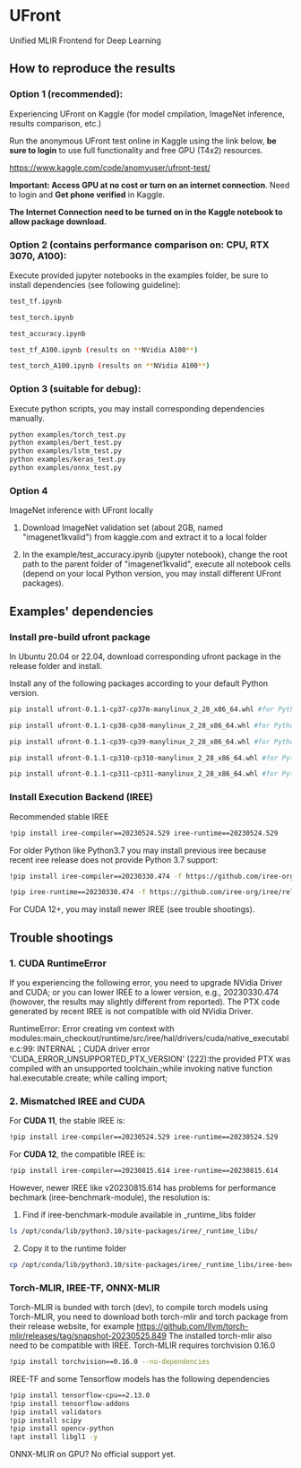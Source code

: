 # UFront
Unified MLIR Frontend for Deep Learning 

## How to reproduce the results
### Option 1 (recommended):

Experiencing UFront on Kaggle (for model cmpilation, ImageNet inference, results comparison, etc.)

Run the anonymous UFront test online in Kaggle using the link below, **be sure to login** to use full functionality and free GPU (T4x2) resources.

https://www.kaggle.com/code/anomyuser/ufront-test/

**Important: Access GPU at no cost or turn on an internet connection**. Need to login and **Get phone verified** in Kaggle.

**The Internet Connection need to be turned on in the Kaggle notebook to allow package download.**

### Option 2 (contains performance comparison on: CPU, RTX 3070, A100):
Execute provided jupyter notebooks in the examples folder, be sure to install dependencies (see following guideline):
```sh
test_tf.ipynb

test_torch.ipynb

test_accuracy.ipynb

test_tf_A100.ipynb (results on **NVidia A100**)

test_torch_A100.ipynb (results on **NVidia A100**)

```

### Option 3 (suitable for debug):
Execute python scripts, you may install corresponding dependencies manually.

```sh
python examples/torch_test.py
python examples/bert_test.py
python examples/lstm_test.py
python examples/keras_test.py
python examples/onnx_test.py
```


### Option 4

ImageNet inference with UFront locally

1) Download ImageNet validation set (about 2GB, named "imagenet1kvalid") from kaggle.com and extract it to a local folder

2) In the example/test_accuracy.ipynb (jupyter notebook), change the root path to the parent folder of "imagenet1kvalid", execute all notebook cells (depend on your local Python version, you may install different UFront packages).
   

## Examples' dependencies
### Install pre-build ufront package
In Ubuntu 20.04 or 22.04, download corresponding ufront package in the release folder and install.

Install any of the following packages according to your default Python version.
```sh
pip install ufront-0.1.1-cp37-cp37m-manylinux_2_28_x86_64.whl #for Python3.7

pip install ufront-0.1.1-cp38-cp38-manylinux_2_28_x86_64.whl #for Python3.8

pip install ufront-0.1.1-cp39-cp39-manylinux_2_28_x86_64.whl #for Python3.9

pip install ufront-0.1.1-cp310-cp310-manylinux_2_28_x86_64.whl #for Python3.10

pip install ufront-0.1.1-cp311-cp311-manylinux_2_28_x86_64.whl #for Python3.11
```

### Install Execution Backend (IREE)
Recommended stable IREE

```sh
!pip install iree-compiler==20230524.529 iree-runtime==20230524.529 
```
For older Python like Python3.7 you may install previous iree because recent iree release does not provide Python 3.7 support:
```sh
!pip install iree-compiler==20230330.474 -f https://github.com/iree-org/iree/releases/download/candidate-20230330.474/iree_compiler-20230330.474-cp37-cp37m-manylinux_2_17_x86_64.manylinux2014_x86_64.whl

!pip iree-runtime==20230330.474 -f https://github.com/iree-org/iree/releases/download/candidate-20230330.474/iree_runtime-20230330.474-cp37-cp37m-manylinux_2_17_x86_64.manylinux2014_x86_64.whl
```

For CUDA 12+, you may install newer IREE (see trouble shootings).

## Trouble shootings

### 1. CUDA RuntimeError

If you experiencing the following error, you need to upgrade NVidia Driver and CUDA; or you can lower IREE to a lower version, e.g., 20230330.474 (howover, the results may slightly different from reported). The PTX code generated by recent IREE is not compatible with old NVidia Driver.

RuntimeError: Error creating vm context with modules:main_checkout/runtime/src/iree/hal/drivers/cuda/native_executable.c:99: INTERNAL；CUDA driver error 'CUDA_ERROR_UNSUPPORTED_PTX_VERSION' (222):the provided PTX was compiled with an unsupported toolchain.;while invoking native function hal.executable.create; while calling import;

### 2. Mismatched IREE and CUDA

For **CUDA 11**, the stable IREE is:
```sh
!pip install iree-compiler==20230524.529 iree-runtime==20230524.529 
```

For **CUDA 12**, the compatible IREE is:
```sh
!pip install iree-compiler==20230815.614 iree-runtime==20230815.614
```

However, newer IREE like v20230815.614 has problems for performance bechmark (iree-benchmark-module), the resolution is:

1) Find if iree-benchmark-module available in _runtime_libs folder
```sh
ls /opt/conda/lib/python3.10/site-packages/iree/_runtime_libs/
```
2) Copy it to the runtime folder
```sh
cp /opt/conda/lib/python3.10/site-packages/iree/_runtime_libs/iree-benchmark-module /opt/conda/lib/python3.10/site-packages/iree/runtime/
```

### Torch-MLIR, IREE-TF, ONNX-MLIR
Torch-MLIR is bunded with torch (dev), to compile torch models using Torch-MLIR, you need to download both torch-mlir and torch package from their release website, for example https://github.com/llvm/torch-mlir/releases/tag/snapshot-20230525.849 The installed torch-mlir also need to be compatible with IREE. Torch-MLIR requires torchvision 0.16.0
```sh
!pip install torchvision==0.16.0 --no-dependencies
```

IREE-TF and some Tensorflow models has the following dependencies
```sh
!pip install tensorflow-cpu==2.13.0 
!pip install tensorflow-addons
!pip install validators
!pip install scipy
!pip install opencv-python
!apt install libgl1 -y
```

ONNX-MLIR on GPU? No official support yet.





